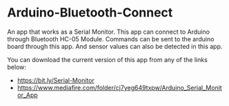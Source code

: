 # Arduino-Bluetooth-Connect
An app that works as a Serial Monitor. This app can connect to Arduino through Bluetooth HC-05 Module. Commands can be sent to the arduino board through this app. And sensor values can also be detected in this app.

You can download the current version of this app from any of the links below:        
- https://bit.ly/Serial-Monitor
- https://www.mediafire.com/folder/cj7yeg649txpw/Arduino_Serial_Monitor_App
